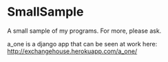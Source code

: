 # SmallSample
A small sample of my programs. For more, please ask.

a_one is a django app that can be seen at work here: http://exchangehouse.herokuapp.com/a_one/
